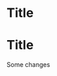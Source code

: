 # Title

# Title

<!-- The duplicated level 1 titles should trigger at least 2 violations when linted  -->


Some changes
